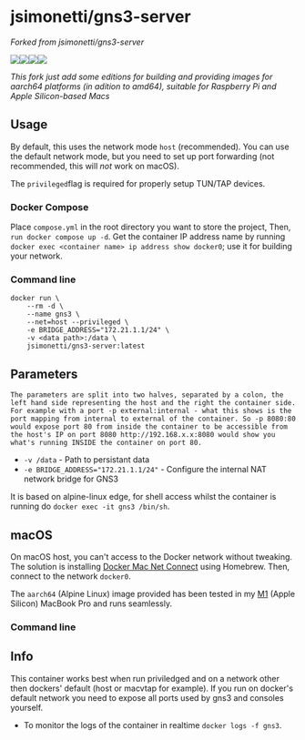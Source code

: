 # jsimonetti/gns3-server
*Forked from jsimonetti/gns3-server*

[![](https://images.microbadger.com/badges/version/jsimonetti/gns3-server.svg)](https://microbadger.com/images/jsimonetti/gns3-server "Get your own version badge on microbadger.com")[![](https://images.microbadger.com/badges/image/jsimonetti/gns3-server.svg)](https://microbadger.com/images/jsimonetti/gns3-server "Get your own image badge on microbadger.com")[![](https://img.shields.io/docker/pulls/jsimonetti/gns3-server.svg)]()[![](https://img.shields.io/docker/stars/jsimonetti/gns3-server.svg)]()

*This fork just add some editions for building and providing images for aarch64 platforms (in adition to amd64), suitable for Raspberry Pi and Apple Silicon-based Macs*

## Usage

By default, this uses the network mode ``host`` (recommended). You can use the default network mode, but you need to set up port forwarding (not recommended, this will *not* work on macOS).

The ``privileged``flag is required for properly setup TUN/TAP devices.

### Docker Compose
Place ``compose.yml`` in the root directory you want to store the project, Then, ``run docker compose up -d``. Get the container IP address name by running ``docker exec <container name> ip address show docker0``; use it for building your network.

### Command line

```
docker run \
    --rm -d \
    --name gns3 \
    --net=host --privileged \
    -e BRIDGE_ADDRESS="172.21.1.1/24" \
    -v <data path>:/data \
    jsimonetti/gns3-server:latest 
```

## Parameters

`The parameters are split into two halves, separated by a colon, the left hand side representing the host and the right the container side. 
For example with a port -p external:internal - what this shows is the port mapping from internal to external of the container.
So -p 8080:80 would expose port 80 from inside the container to be accessible from the host's IP on port 8080
http://192.168.x.x:8080 would show you what's running INSIDE the container on port 80.`


* `-v /data` - Path to persistant data
* `-e BRIDGE_ADDRESS="172.21.1.1/24"` - Configure the internal NAT network bridge for GNS3

It is based on alpine-linux edge, for shell access whilst the container is running do `docker exec -it gns3 /bin/sh`.

## macOS
On macOS host, you can't access to the Docker network without tweaking. The solution is installing [Docker Mac Net Connect](https://github.com/chipmk/docker-mac-net-connect) using Homebrew. Then, connect to the network ``docker0``.

The ``aarch64`` (Alpine Linux) image provided has been tested in my [M1](https://es.wikipedia.org/wiki/Apple_M1) (Apple Silicon) MacBook Pro and runs seamlessly.

### Command line

## Info

This container works best when run priviledged and on a network other then dockers' default (host or macvtap for example).
If you run on docker's default network you need to expose all ports used by gns3 and consoles yourself.


* To monitor the logs of the container in realtime `docker logs -f gns3`.
